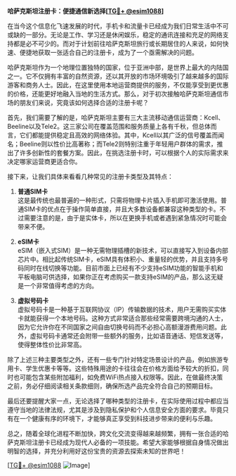 **哈萨克斯坦注册卡：便捷通信新选择[[TG💪+ @esim1088](https://t.me/s/esim1088)]**

在当今这个信息化飞速发展的时代，手机卡和流量卡已经成为我们日常生活中不可或缺的一部分。无论是工作、学习还是休闲娱乐，稳定的通讯连接和充足的网络支持都是必不可少的。而对于计划前往哈萨克斯坦旅行或长期居住的人来说，如何快速、便捷地获取一张适合自己的注册卡，成为了一个亟需解决的问题。

哈萨克斯坦作为一个地理位置独特的国家，位于亚洲中部，是世界上最大的内陆国之一。它不仅拥有丰富的自然资源，还以其开放的市场环境吸引了越来越多的国际游客和商务人士。因此，在这里使用本地运营商提供的服务，不仅能享受到更优惠的价格，还能更好地融入当地的生活方式。那么，对于初次接触哈萨克斯坦通信市场的朋友们来说，究竟该如何选择合适的注册卡呢？

首先，我们需要了解的是，哈萨克斯坦主要有三大主流移动通信运营商：Kcell、Beeline以及Tele2。这三家公司在覆盖范围和服务质量上各有千秋，但总体而言，它们都能提供稳定且高效的网络体验。其中，Kcell以其广泛的信号覆盖而闻名；Beeline则以性价比高著称；而Tele2则特别注重于年轻用户群体的需求，推出了许多创新性的套餐方案。因此，在挑选注册卡时，可以根据个人的实际需求来决定哪家运营商更适合你。

接下来，让我们具体来看看几种常见的注册卡类型及其特点：

1. **普通SIM卡**  
   这是最传统也最普遍的一种形式，只需将物理卡片插入手机即可激活使用。普通SIM卡的优点在于操作简单直接，并且大多数设备都兼容这种类型的卡。不过需要注意的是，由于是实体卡，所以在更换手机或者遇到紧急情况时可能会带来不便。

2. **eSIM卡**  
   eSIM（嵌入式SIM）是一种无需物理插槽的新技术，可以直接写入到设备内部芯片中。相比起传统SIM卡，eSIM具有体积小、重量轻的优势，并且支持多号码同时在线切换等功能。目前市面上已经有不少支持eSIM功能的智能手机和平板电脑可供选择，如果你正在考虑购买一款支持eSIM的产品，那么这无疑是一个非常值得考虑的方向。

3. **虚拟号码卡**  
   虚拟号码卡是一种基于互联网协议（IP）传输数据的技术，用户无需购买实体卡就能获得一个本地号码。这种方式非常适合那些经常需要跨境沟通的人士，因为它允许你在不同国家之间自由切换号码而不必担心高额漫游费用问题。此外，虚拟号码卡通常还会附带一些额外的服务，比如语音通话、短信发送等，使得整体性价比非常高。

除了上述三种主要类型之外，还有一些专门针对特定场景设计的产品，例如旅游专用卡、学生优惠卡等等。这些特殊用途的卡往往会在价格方面给予较大的折扣，同时也可能包含某些附加福利，如免费WiFi热点接入权限等。因此，在做最终决策之前，务必仔细阅读相关条款细则，确保所选产品完全符合自己的预期目标。

最后还要提醒大家一点，无论选择了哪种类型的注册卡，在实际使用过程中都应当遵守当地的法律法规，尤其是涉及到隐私保护和个人信息安全方面的要求。毕竟只有在一个健康有序的环境下，才能够真正享受到科技进步带来的便利与乐趣。

总之，随着全球化进程不断加快，跨文化交流变得越来越频繁，拥有一张合适的哈萨克斯坦注册卡已经成为现代人必备的一项技能。希望大家能够根据自身情况做出明智的选择，并充分利用好这份宝贵的资源去探索未知的世界吧！

[[TG💪+ @esim1088](https://t.me/s/esim1088) ![Image](https://i.postimg.cc/4NQfJmqS/Snipaste-2025-05-13-00-14-12.png)]